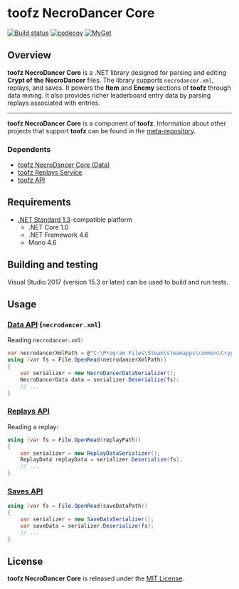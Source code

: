 # toofz NecroDancer Core

[![Build status](https://ci.appveyor.com/api/projects/status/de1vj801al1krlfa/branch/master?svg=true)](https://ci.appveyor.com/project/leonard-thieu/toofz-necrodancer-core/branch/master)
[![codecov](https://codecov.io/gh/leonard-thieu/toofz-necrodancer-core/branch/master/graph/badge.svg)](https://codecov.io/gh/leonard-thieu/toofz-necrodancer-core)
[![MyGet](https://img.shields.io/myget/toofz/v/toofz.NecroDancer.svg)](https://www.myget.org/feed/toofz/package/nuget/toofz.NecroDancer)

## Overview

**toofz NecroDancer Core** is a .NET library designed for parsing and editing **Crypt of the NecroDancer** files. 
The library supports `necrodancer.xml`, replays, and saves.
It powers the **Item** and **Enemy** sections of **toofz** through data mining. 
It also provides richer leaderboard entry data by parsing replays associated with entries.

---

**toofz NecroDancer Core** is a component of **toofz**. 
Information about other projects that support **toofz** can be found in the [meta-repository](https://github.com/leonard-thieu/toofz-necrodancer).

### Dependents

* [toofz NecroDancer Core (Data)](https://github.com/leonard-thieu/toofz-necrodancer-core-data)
* [toofz Replays Service](https://github.com/leonard-thieu/replays-service)
* [toofz API](https://github.com/leonard-thieu/api.toofz.com)

## Requirements

* [.NET Standard 1.3](https://github.com/dotnet/standard/blob/master/docs/versions.md)-compatible platform
  * .NET Core 1.0
  * .NET Framework 4.6
  * Mono 4.6

## Building and testing

Visual Studio 2017 (version 15.3 or later) can be used to build and run tests.

## Usage

### [Data API](toofz.NecroDancer/Data) (`necrodancer.xml`)

Reading `necrodancer.xml`:

```csharp
var necrodancerXmlPath = @"C:\Program Files\Steam\steamapps\common\Crypt of the NecroDancer\data\necrodancer.xml";
using (var fs = File.OpenRead(necrodancerXmlPath))
{
    var serializer = new NecroDancerDataSerializer();
    NecroDancerData data = serializer.Deserialize(fs);
    // ...
}
```

### [Replays API](toofz.NecroDancer/Replays)

Reading a replay:

```csharp
using (var fs = File.OpenRead(replayPath))
{
    var serializer = new ReplayDataSerializer();
    ReplayData replayData = serializer.Deserialize(fs);
    // ...
}

```

### [Saves API](toofz.NecroDancer/Saves)

```csharp
using (var fs = File.OpenRead(saveDataPath))
{
    var serializer = new SaveDataSerializer();
    var saveData = serializer.Deserialize(fs);
    // ...
}
```

## License

**toofz NecroDancer Core** is released under the [MIT License](LICENSE).